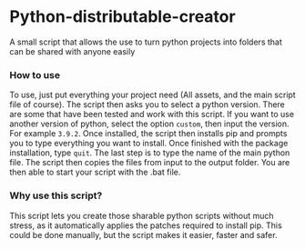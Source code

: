# Python-distributable-creator
A small script that allows the use to turn python projects into folders that can be shared with anyone easily

### How to use
To use, just put everything your project need (All assets, and the main script file of course).
The script then asks you to select a python version. There are some that have been tested and work with this script. If you want to use another version of python, select the option ```custom```, then input the version. For example ```3.9.2```. Once installed, the script then installs pip and prompts you to type everything you want to install. Once finished with the package installation, type ```quit```.
The last step is to type the name of the main python file.
The script then copies the files from input to the output folder. You are then able to start your script with the .bat file.


### Why use this script?

This script lets you create those sharable python scripts without much stress, as it automatically applies the patches required to install pip.
This could be done manually, but the script makes it easier, faster and safer.
